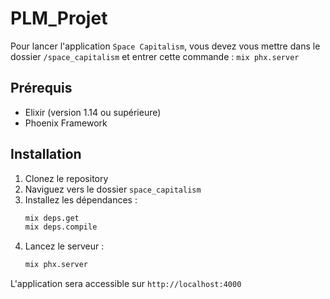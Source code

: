 # PLM_Projet

Pour lancer l'application `Space Capitalism`, vous devez vous mettre dans le dossier `/space_capitalism` et entrer cette commande : `mix phx.server`

## Prérequis

- Elixir (version 1.14 ou supérieure)
- Phoenix Framework

## Installation

1. Clonez le repository
2. Naviguez vers le dossier `space_capitalism`
3. Installez les dépendances :
   ```bash
   mix deps.get
   mix deps.compile
   ```
4. Lancez le serveur :
    ```bash
    mix phx.server
    ```

L'application sera accessible sur `http://localhost:4000`